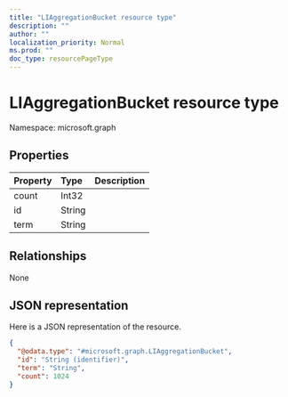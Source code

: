 ```yaml
---
title: "LIAggregationBucket resource type"
description: ""
author: ""
localization_priority: Normal
ms.prod: ""
doc_type: resourcePageType
---
```


# LIAggregationBucket resource type


Namespace: microsoft.graph



## Properties
|Property|Type|Description|
|:---|:---|:---|
|count|Int32||
|id|String||
|term|String||

## Relationships
None

## JSON representation
Here is a JSON representation of the resource.
<!-- {
  "blockType": "resource",
  "@odata.type": "microsoft.graph.LIAggregationBucket"
}
-->
``` json
{
  "@odata.type": "#microsoft.graph.LIAggregationBucket",
  "id": "String (identifier)",
  "term": "String",
  "count": 1024
}
```

